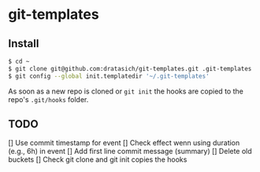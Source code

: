 # git-templates

## Install

```bash
$ cd ~
$ git clone git@github.com:dratasich/git-templates.git .git-templates
$ git config --global init.templatedir '~/.git-templates'
```

As soon as a new repo is cloned or `git init` the hooks are copied to the repo's `.git/hooks` folder.

## TODO

[] Use commit timestamp for event
[] Check effect wenn using duration (e.g., 6h) in event
[] Add first line commit message (summary)
[] Delete old buckets
[] Check git clone and git init copies the hooks
